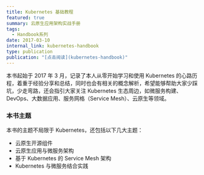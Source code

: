 ```yaml
---
title: Kubernetes 基础教程
featured: true
summary: 云原生应用架构实战手册
tags:
  - Handbook系列
date: 2017-03-10
internal_link: kubernetes-handbook
type: publication
publication: "[点击阅读](kubernetes-handbook)"
---
```


本书起始于 2017 年 3 月，记录了本人从零开始学习和使用 Kubernetes 的心路历程，着重于经验分享和总结，同时也会有相关的概念解析，希望能够帮助大家少踩坑，少走弯路，还会指引大家关注 Kubernetes 生态周边，如微服务构建、DevOps、大数据应用、服务网格（Service Mesh）、云原生等领域。

### 本书主题

本书的主题不局限于 Kubernetes，还包括以下几大主题：

- 云原生开源组件
- 云原生应用与微服务架构
- 基于 Kubernetes 的 Service Mesh 架构
- Kubernetes 与微服务结合实践
